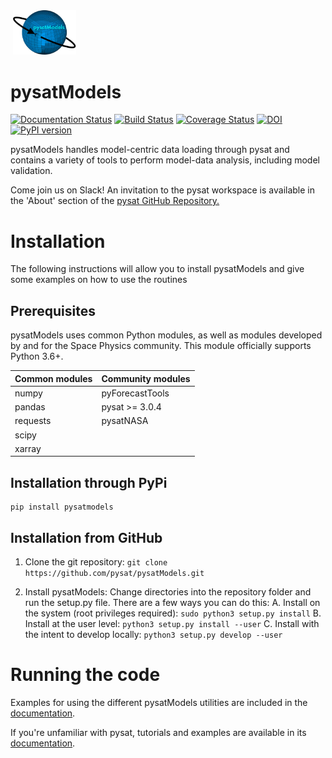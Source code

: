 <div align="left">
        <img height="0" width="0px">
        <img width="20%" src="docs/images/pysatModels.png" alt="pysatModels" title="pysatModels"</img>
</div>

# pysatModels
[![Documentation Status](https://readthedocs.org/projects/pysatmodels/badge/?version=latest)](https://pysatmodels.readthedocs.io/en/latest/?badge=latest)
[![Build Status](https://github.com/pysat/pysatModels/actions/workflows/main.yml/badge.svg)](https://github.com/pysat/pysatModels/actions/workflows/main.yml/badge.svg)
[![Coverage Status](https://coveralls.io/repos/github/pysat/pysatModels/badge.svg?branch=main)](https://coveralls.io/github/pysat/pysatModels?branch=main)
[![DOI](https://zenodo.org/badge/DOI/10.5281/zenodo.6567105.svg)](https://doi.org/10.5281/zenodo.6567105)
[![PyPI version](https://badge.fury.io/py/pysatModels.svg)](https://badge.fury.io/py/pysatModels)

pysatModels handles model-centric data loading through pysat and contains a
variety of tools to perform model-data analysis, including model validation.

Come join us on Slack! An invitation to the pysat workspace is available 
in the 'About' section of the
[pysat GitHub Repository.](https://github.com/pysat/pysat)

# Installation

The following instructions will allow you to install pysatModels and give some
examples on how to use the routines

## Prerequisites

pysatModels uses common Python modules, as well as modules developed by and for
the Space Physics community.  This module officially supports Python 3.6+.

|   Common modules   | Community modules |
| ------------------ | ----------------- |
| numpy              | pyForecastTools   |
| pandas             | pysat >= 3.0.4    |
| requests           | pysatNASA         |
| scipy              |                   |
| xarray             |                   |

## Installation through PyPi

```
pip install pysatmodels
```

## Installation from GitHub

1. Clone the git repository:
   `git clone https://github.com/pysat/pysatModels.git`

2. Install pysatModels:
   Change directories into the repository folder and run the setup.py file.
   There are a few ways you can do this:
   A. Install on the system (root privileges required):
      `sudo python3 setup.py install`
   B. Install at the user level:
      `python3 setup.py install --user`
   C. Install with the intent to develop locally:
      `python3 setup.py develop --user`

# Running the code

Examples for using the different pysatModels utilities are included in the
[documentation](https://pysatmodels.readthedocs.io/en/latest/).

If you're unfamiliar with pysat, tutorials and examples are available in its
[documentation](https://pysat.readthedocs.io/en/latest/).
